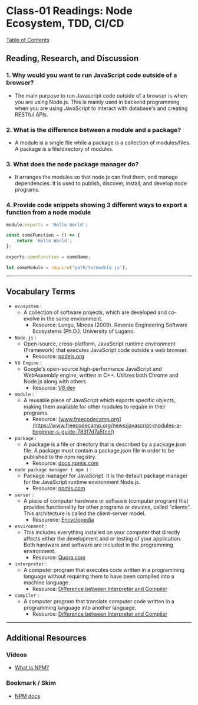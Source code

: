 # Class-01 Readings: Node Ecosystem, TDD, CI/CD  

[Table of Contents](README.md)  

## Reading, Research, and Discussion

### 1. Why would you want to run JavaScript code outside of a browser?  
- The main purpose to run Javascript code outside of a browser is when you are using Node.js. This is mainly used in backend programming when you are using JavaScript to interact with database's and creating RESTful APIs.  

### 2. What is the difference between a module and a package?  
- A module is a single file while a package is a collection of modules/files. A package is a file/directory of modules.  

### 3. What does the node package manager do?  
- It arranges the modules so that node.js can find them, and manage dependencies. It is used to publish, discover, install, and develop node programs.  

### 4. Provide code snippets showing 3 different ways to export a function from a node module
  
```js
module.exports = 'Hello World';
```
  
```js
const someFunction = () => {
    return 'Hello World';
};

exports.someFunction = someName;
```
  
```js
let someModule = require('path/to/module.js');
```

---

## Vocabulary Terms  

- `ecosystem` :  
    - A collection of software projects, which are developed and co-evolve in the same environment.  
        - Resource: Lungu, Mircea (2009). Reverse Engineering Software Ecosystems (Ph.D.). University of Lugano.
- `Node.js` :  
    - Open-source, cross-platform, JavaScript runtime environment (Framework) that executes JavaScript code outside a web browser.  
        - Resource: [nodejs.org](https://nodejs.org/en/about/)  
- `V8 Engine` :  
    - Google's open-source high-performance JavaScript and WebAssembly engine, written in C++. Utilizes both Chrome and Node.js along with others. 
        - Resource: [V8.dev](https://v8.dev/)   
- `module` :  
    - A reusable piece of JavaScript which exports specific objects, making them available for other modules to require in their programs.  
        - Resource: [www.freecodecamp.org](https://www.freecodecamp.org/news/javascript-modules-a-beginner-s-guide-783f7d7a5fcc/)    
- `package` :  
    - A package is a file or directory that is described by a package.json file. A package must contain a package.json file in order to be published to the npm registry.    
        - Resource: [docs.npmjs.com](https://docs.npmjs.com/about-packages-and-modules)  
- `node package manager ( npm )` :  
    - Package manager for JavaScript. It is the default package manager for the JavaScript runtime environment Node.js.  
        - Resource: [npmjs.com](https://www.npmjs.com/)  
- `server` :  
    - A piece of computer hardware or software (computer program) that provides functionality for other programs or devices, called "clients". This architecture is called the client-server model.  
        - Resourece: [Encyclopedia](https://en.wikipedia.org/wiki/Server_(computing)#cite_note-1)    
- `environment` :  
    - This includes everything installed on your computer that directly affects either the development and or testing of your application. Both hardware and software are included in the programming environment.   
        - Resource: [Quora.com](https://www.quora.com/What-is-the-programming-environment)    
- `interpreter` :  
    - A computer program that executes code written in a programming language without requiring them to have been compiled into a machine language.    
        - Resource: [Difference between Interpreter and Compiler](https://www.programiz.com/article/difference-compiler-interpreter)  
- `compiler` :  
    - A computer program that translate computer code written in a programming language into another language.  
        - Resource: [Difference between Interpreter and Compiler](https://www.programiz.com/article/difference-compiler-interpreter)  
         
---

## Additional Resources  

### Videos  
- [What is NPM?](https://docs.npmjs.com/about-npm/index.html)  

### Bookmark / Skim  
- [NPM docs](https://docs.npmjs.com/)  